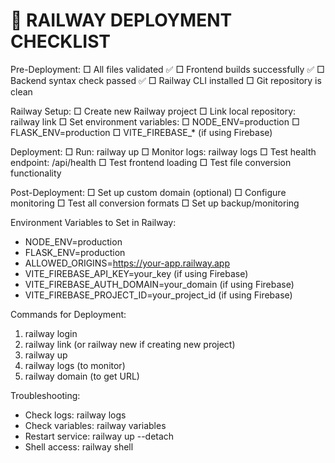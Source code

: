 
🚀 RAILWAY DEPLOYMENT CHECKLIST
================================

Pre-Deployment:
□ All files validated ✅
□ Frontend builds successfully ✅
□ Backend syntax check passed ✅
□ Railway CLI installed
□ Git repository is clean

Railway Setup:
□ Create new Railway project
□ Link local repository: railway link
□ Set environment variables:
  □ NODE_ENV=production
  □ FLASK_ENV=production
  □ VITE_FIREBASE_* (if using Firebase)

Deployment:
□ Run: railway up
□ Monitor logs: railway logs
□ Test health endpoint: /api/health
□ Test frontend loading
□ Test file conversion functionality

Post-Deployment:
□ Set up custom domain (optional)
□ Configure monitoring
□ Test all conversion formats
□ Set up backup/monitoring

Environment Variables to Set in Railway:
- NODE_ENV=production
- FLASK_ENV=production
- ALLOWED_ORIGINS=https://your-app.railway.app
- VITE_FIREBASE_API_KEY=your_key (if using Firebase)
- VITE_FIREBASE_AUTH_DOMAIN=your_domain (if using Firebase)
- VITE_FIREBASE_PROJECT_ID=your_project_id (if using Firebase)

Commands for Deployment:
1. railway login
2. railway link (or railway new if creating new project)
3. railway up
4. railway logs (to monitor)
5. railway domain (to get URL)

Troubleshooting:
- Check logs: railway logs
- Check variables: railway variables
- Restart service: railway up --detach
- Shell access: railway shell

